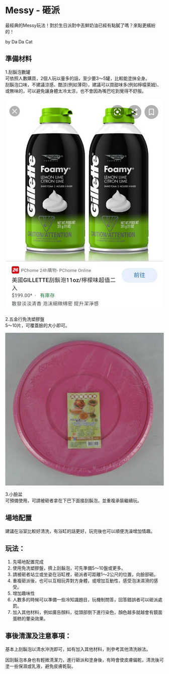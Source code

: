 Messy - 砸派
===
最經典的Messy玩法！對於生日派對中丟鮮奶油已經有點膩了嗎？來點更繽紛的！

by Da Da Cat

## 準備材料
1.刮鬍泡數罐   
可依照人數購買，2個人玩以量多的話，至少要3～5罐，比較能塗抹全身。   
刮鬍泡口味，不建議涼感、酷涼(例如薄荷)，建議可以買甜味多(例如檸檬萊姆)、或無味的，可以避免讓身體太冷太涼，也不會因為嘴巴吃到覺得不舒服。

![吉列刮鬍泡311g](imgs/messy_pie02.jpg)

2.五金行免洗塑膠盤   
5～10片，可覆蓋臉的大小即可。

![免洗盤](imgs/messy_pie01.png)

3.小臉盆   
可預備使用，可請被砸者拿在下巴下面接刮鬍泡，並重複承裝繼續玩。

## 場地配置
建議在浴室比較好清洗，有浴缸的話更好，玩完後也可以順便洗澡增加情趣。

## 玩法：
1. 先場地配置完成
2. 使用免洗塑膠盤，擠上刮鬍泡，可先準備5～10盤或更多。
3. 請被砸者站立或坐姿在浴缸裡，砸派者可距離1～2公尺的位置，向臉部砸。
4. 重複砸派後，也可以互相玩弄對方身體，或增加互動性，感受泡沫濕滑的感受。
5. 增加趣味性
  1. 人數多的時候可以準備一些冷知識題目，玩機制問答，回答錯誤者可以砸派處罰。
  2. 加入其他材料，例如廣告顏料，從頭部倒下進行染色，顏色越多就越會有鏡面蛋糕的暈染效果。

## 事後清潔及注意事項：
基本上刮鬍泡以清水沖洗即可，如有加入其他材料，則參考其他清洗辦法。

因刮鬍泡本身也有輕微清潔力，進行砸派和塗身後，有時會使皮膚偏乾，清洗後可塗一些保濕或乳液，避免皮膚乾裂。
